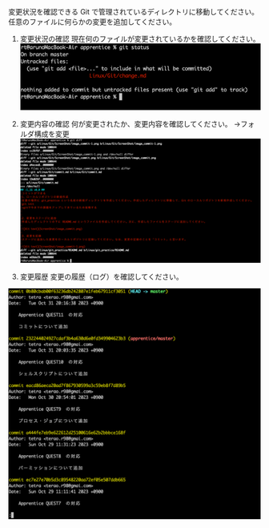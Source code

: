 変更状況を確認できる
Git で管理されているディレクトリに移動してください。任意のファイルに何らかの変更を追加してください。

1. 変更状況の確認
現在何のファイルが変更されているかを確認してください。
![Alt text](ScreenShot/image_change.png)

2. 変更内容の確認
何が変更されたか、変更内容を確認してください。
→フォルダ構成を変更
![Alt text](ScreenShot/image_change-1.png)

3. 変更履歴
変更の履歴（ログ）を確認してください。

![Alt text](ScreenShot/image_change-2.png)
